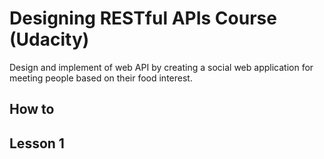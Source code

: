 # Designing RESTful APIs Course (Udacity)
Design and implement of web API by creating a social web application for meeting people based on their food interest. 

## How to

## Lesson 1
	


